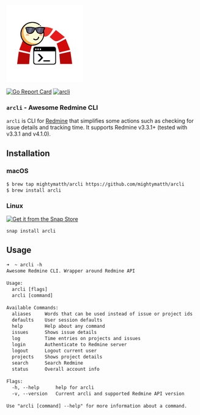 <img alt="arcli" src="img/arcli.png" height="200" width="200" />

[![Go Report Card](https://goreportcard.com/badge/github.com/mightymatth/arcli)](https://goreportcard.com/report/github.com/mightymatth/arcli)
[![arcli](https://snapcraft.io//arcli/badge.svg)](https://snapcraft.io/arcli)

### `arcli` - Awesome Redmine CLI
`arcli` is CLI for [Redmine](https://www.redmine.org/) that simplifies some actions such as checking for issue details and tracking time. 
It supports Redmine v3.3.1+ (tested with v3.3.1 and v4.1.0).

## Installation

### macOS

```
$ brew tap mightymatth/arcli https://github.com/mightymatth/arcli
$ brew install arcli
```

### Linux
[![Get it from the Snap Store](https://snapcraft.io/static/images/badges/en/snap-store-black.svg)](https://snapcraft.io/arcli)

```
snap install arcli
```

## Usage
```
➜  ~ arcli -h
Awesome Redmine CLI. Wrapper around Redmine API

Usage:
  arcli [flags]
  arcli [command]

Available Commands:
  aliases     Words that can be used instead of issue or project ids
  defaults    User session defaults
  help        Help about any command
  issues      Shows issue details
  log         Time entries on projects and issues
  login       Authenticate to Redmine server
  logout      Logout current user
  projects    Shows project details
  search      Search Redmine
  status      Overall account info

Flags:
  -h, --help      help for arcli
  -v, --version   Current arcli and supported Redmine API version

Use "arcli [command] --help" for more information about a command.
```
